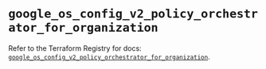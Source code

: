 # `google_os_config_v2_policy_orchestrator_for_organization`

Refer to the Terraform Registry for docs: [`google_os_config_v2_policy_orchestrator_for_organization`](https://registry.terraform.io/providers/hashicorp/google/6.41.0/docs/resources/os_config_v2_policy_orchestrator_for_organization).
